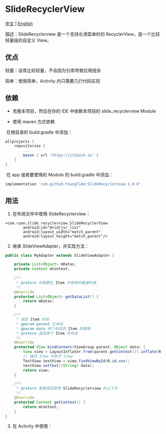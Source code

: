 # SlideRecyclerView
[中文](../README_zh) | [English](../README)

描述：SlideRecyclerview 是一个支持左滑菜单栏的 RecyclerView，是一个比较轻量级的自定义 View。

## 优点

轻量：该库比较轻量，不会因为引库导致应用庞杂

简单：使用简单，Activity 内只需要几行代码实现

## 依赖

- 克隆本项目，然后在你的 IDE 中依赖本项目的 slide_recyclerview Module

- 使用 maven 方式依赖

​       在根目录的 build.gradle 中添加：

```groovy
allprojects {
    repositories {
        ...
        maven { url 'https://jitpack.io' }
    }
}
```

​      在 app 或者要使用的 Module 的 build.gradle 中添加：

```groovy
implementation 'com.github.YoungTime:SlideRecyclerview:1.0.0'
```

## 用法

1. 在布局文件中使用 SlideRecyclerview：

```xm
<com.ryan.slide_recyclerview.SlideRecyclerView
        android:id="@+id/jsr_list"
        android:layout_width="match_parent"
        android:layout_height="match_parent"/>
```

2. 继承 SlideViewAdapter，并实现方法：

```java
public class MyAdapter extends SlideViewAdapter {

    private List<Object> mDatas;
    private Context mContext;
    
    /**
     * @return 你需要在 Item 中使用的数据列表
     */
    @Override
    protected List<Object> getDataList() {
        return mDatas;
    }

    /**
     * 绑定 Item 布局
     * @param parent 父布局
     * @param data 单个布局的 Item 的数据
     * @return 返回单个 Item 的布局
     */
    @Override
    protected View bindContent(ViewGroup parent, Object data) {
        View view = LayoutInflater.from(parent.getContext()).inflate(R.layout.xxx,parent,false);
        // 操作 Item 中的子 View
        TextView textView = view.findViewById(R.id.xxx);
        textView.setText((String) data);
        return view;
    }

    /**
     * @return 需要返回使用 SlideRecyclerview 的上下文
     */
    @Override
    protected Context getContext() {
        return mContext;
    }
}
```

3. 在 Activity 中使用：

```java
   
```

   
